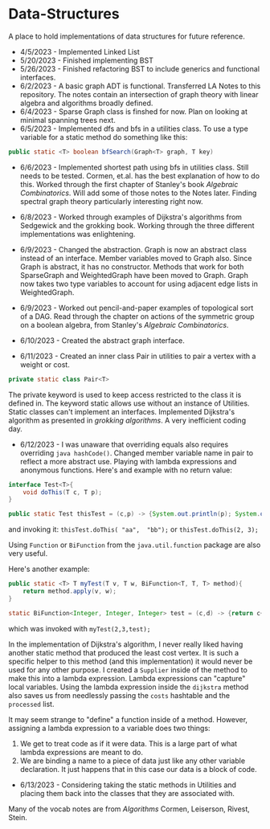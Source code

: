 # Data-Structures

A place to hold implementations of data structures for future reference.

* 4/5/2023 - Implemented Linked List
* 5/20/2023 - Finished implementing BST
* 5/26/2023 - Finished refactoring BST to include generics and functional interfaces.
* 6/2/2023 - A basic graph ADT is functional. Transferred LA Notes to this repository. The notes contain an intersection
of graph theory with linear algebra and algorithms broadly defined.
* 6/4/2023 - Sparse Graph class is finshed for now. Plan on looking at minimal spanning trees next.
* 6/5/2023 - Implemented dfs and bfs in a utilities class. To use a type variable for a static method do
something like this:

```java
public static <T> boolean bfSearch(Graph<T> graph, T key)
```
* 6/6/2023 - Implemented shortest path using bfs in utilities class. Still needs to be tested. Cormen, et.al.
has the best explanation of how to do this. Worked through the first chapter of Stanley's book *Algebraic
Combinatorics*. Will add some of those notes to the Notes later. Finding spectral graph theory particularly
interesting right now.

* 6/8/2023 - Worked through examples of Dijkstra's algorithms from Sedgewick and the grokking book. Working through
the three different implementations was enlightening.

* 6/9/2023 - Changed the abstraction. Graph is now an abstract class instead of an interface. Member variables
moved to Graph also. Since Graph is abstract, it has no constructor. Methods that work for both SparseGraph and
WeightedGraph have been moved to Graph. Graph now takes two type variables to account for using adjacent edge
lists in WeightedGraph.

* 6/9/2023 - Worked out pencil-and-paper examples of topological sort of a DAG. Read through the chapter on
actions of the symmetric group on a boolean algebra, from Stanley's *Algebraic Combinatorics*.

* 6/10/2023 - Created the abstract graph interface.

* 6/11/2023 - Created an inner class Pair in utilities to pair a vertex with a weight or cost.

```java
private static class Pair<T>
```
The private keyword is used to keep access restricted to the class it is defined in. The keyword static allows
use without an instance of Utilities. Static classes can't implement an interfaces. Implemented Dijkstra's
algorithm as presented in *grokking algorithms*. A very inefficient coding day.

* 6/12/2023 - I was unaware that overriding equals also requires overriding ```java hashCode()```. Changed member
variable name in pair to reflect a more abstract use. Playing with lambda expressions and anonymous functions.
Here's and example with no return value:

```java
interface Test<T>{
    void doThis(T c, T p);
}

public static Test thisTest = (c,p) -> {System.out.println(p); System.out.println(c);};
```

and invoking it: ```thisTest.doThis( "aa",  "bb");``` or ```thisTest.doThis(2, 3);```

Using ```Function``` or ```BiFunction``` from the ```java.util.function``` package are also very useful.

Here's another example:

```java
public static <T> T myTest(T v, T w, BiFunction<T, T, T> method){
    return method.apply(v, w);
}

static BiFunction<Integer, Integer, Integer> test = (c,d) -> {return c+d;};
```

which was invoked with ```myTest(2,3,test);```

In the implementation of Dijkstra's algorithm, I never really liked having another static method that
produced the least cost vertex. It is such a specific helper to this method (and this implementation) it would
never be used for any other purpose. I created a ```Supplier``` inside of the method to make this into a
lambda expression. Lambda expressions can "capture" local variables. Using the lambda expression inside the
```dijkstra``` method also saves us from needlessly passing the ```costs``` hashtable and the ```processed```
list.

It may seem strange to "define" a function inside of a method. However, assigning a lambda expression to a
variable does two things:

1. We get to treat code as if it were data. This is a large part of what lambda expressions are meant to do.
2. We are binding a name to a piece of data just like any other variable declaration. It just happens that in
this case our data is a block of code.

* 6/13/2023 - Considering taking the static methods in Utilities and placing them back into the classes that
they are associated with. 

Many of the vocab notes are from *Algorithms* Cormen, Leiserson, Rivest, Stein.
